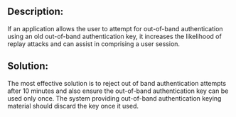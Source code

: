 ## Description:

If an application allows the user to attempt for out-of-band authentication using an old out-of-band authentication key, it increases the likelihood of replay attacks and can assist in comprising a user session.


## Solution:

The most effective solution is to reject out of band authentication attempts after 10 minutes and also ensure the out-of-band authentication key can be used only once. The system providing out-of-band authentication keying material should discard the key once it used.
